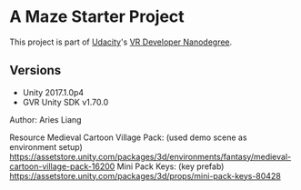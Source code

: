 # A Maze Starter Project

This project is part of [Udacity](https://www.udacity.com "Udacity - Be in demand")'s [VR Developer Nanodegree](https://www.udacity.com/course/vr-developer-nanodegree--nd017).

## Versions
- Unity 2017.1.0p4
- GVR Unity SDK v1.70.0

Author: Aries Liang

Resource
Medieval Cartoon Village Pack: (used demo scene as environment setup) https://assetstore.unity.com/packages/3d/environments/fantasy/medieval-cartoon-village-pack-16200
Mini Pack Keys: (key prefab) https://assetstore.unity.com/packages/3d/props/mini-pack-keys-80428
